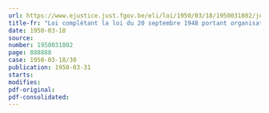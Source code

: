 ```yaml
---
url: https://www.ejustice.just.fgov.be/eli/loi/1950/03/18/1950031802/justel
title-fr: "Loi complétant la loi du 20 septembre 1948 portant organisation de l'économie"
date: 1950-03-18
source:
number: 1950031802
page: 888888
case: 1950-03-18/30
publication: 1950-03-31
starts:
modifies:
pdf-original:
pdf-consolidated:
---
```


